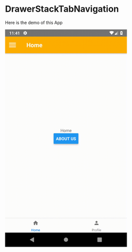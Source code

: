 # DrawerStackTabNavigation

Here is the demo of this App

<img width="400"  src="https://raw.githubusercontent.com/rpsabarimani/DrawerStackTabNavigation/master/DrawerTabStackNavigation.gif" />
